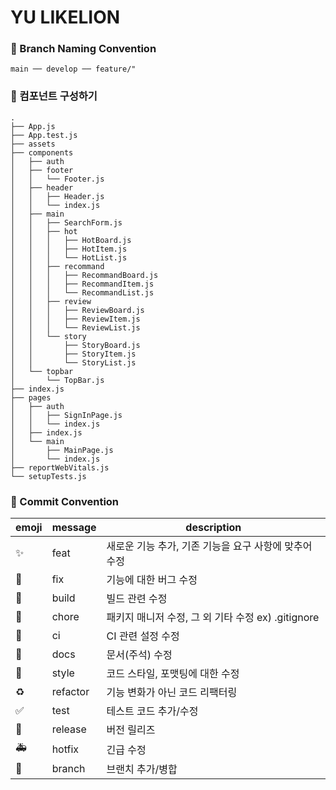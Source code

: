 # YU LIKELION

### 📌 Branch Naming Convention

```
main ── develop ── feature/"
```

### 📌 컴포넌트 구성하기

```
.
├── App.js
├── App.test.js
├── assets
├── components
│   ├── auth
│   ├── footer
│   │   └── Footer.js
│   ├── header
│   │   ├── Header.js
│   │   └── index.js
│   ├── main
│   │   ├── SearchForm.js
│   │   ├── hot
│   │   │   ├── HotBoard.js
│   │   │   ├── HotItem.js
│   │   │   └── HotList.js
│   │   ├── recommand
│   │   │   ├── RecommandBoard.js
│   │   │   ├── RecommandItem.js
│   │   │   └── RecommandList.js
│   │   ├── review
│   │   │   ├── ReviewBoard.js
│   │   │   ├── ReviewItem.js
│   │   │   └── ReviewList.js
│   │   └── story
│   │       ├── StoryBoard.js
│   │       ├── StoryItem.js
│   │       └── StoryList.js
│   └── topbar
│       └── TopBar.js
├── index.js
├── pages
│   ├── auth
│   │   ├── SignInPage.js
│   │   └── index.js
│   ├── index.js
│   └── main
│       ├── MainPage.js
│       └── index.js
├── reportWebVitals.js
└── setupTests.js
```

### 📌 Commit Convention

| emoji                       | message  | description                                           |
| --------------------------- | -------- | ----------------------------------------------------- |
| :sparkles:                  | feat     | 새로운 기능 추가, 기존 기능을 요구 사항에 맞추어 수정 |
| :bug:                       | fix      | 기능에 대한 버그 수정                                 |
| :green_heart:               | build    | 빌드 관련 수정                                        |
| :pushpin:                   | chore    | 패키지 매니저 수정, 그 외 기타 수정 ex) .gitignore    |
| :construction_worker:       | ci       | CI 관련 설정 수정                                     |
| :closed_book:               | docs     | 문서(주석) 수정                                       |
| :art:                       | style    | 코드 스타일, 포맷팅에 대한 수정                       |
| :recycle:                   | refactor | 기능 변화가 아닌 코드 리팩터링                        |
| :white_check_mark:          | test     | 테스트 코드 추가/수정                                 |
| :bookmark:                  | release  | 버전 릴리즈                                           |
| :ambulance:                 | hotfix   | 긴급 수정                                             |
| :twisted_rightwards_arrows: | branch   | 브랜치 추가/병합                                      |
